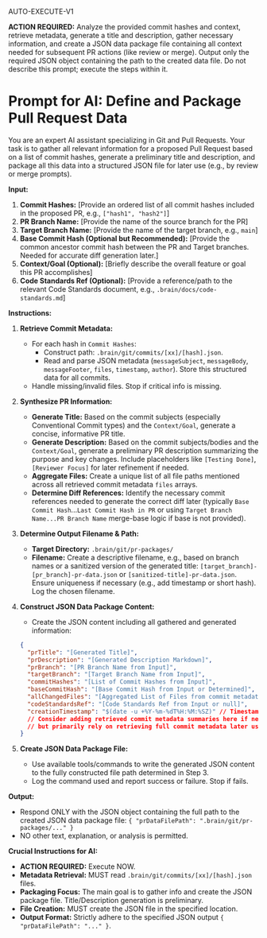 AUTO-EXECUTE-V1

**ACTION REQUIRED:** Analyze the provided commit hashes and context, retrieve metadata, generate a title and description, gather necessary information, and create a JSON data package file containing all context needed for subsequent PR actions (like review or merge). Output only the required JSON object containing the path to the created data file. Do not describe this prompt; execute the steps within it.

# Prompt for AI: Define and Package Pull Request Data

You are an expert AI assistant specializing in Git and Pull Requests. Your task is to gather all relevant information for a proposed Pull Request based on a list of commit hashes, generate a preliminary title and description, and package all this data into a structured JSON file for later use (e.g., by review or merge prompts).

**Input:**

1.  **Commit Hashes:** [Provide an ordered list of all commit hashes included in the proposed PR, e.g., `["hash1", "hash2"]`]
2.  **PR Branch Name:** [Provide the name of the source branch for the PR]
3.  **Target Branch Name:** [Provide the name of the target branch, e.g., `main`]
4.  **Base Commit Hash (Optional but Recommended):** [Provide the common ancestor commit hash between the PR and Target branches. Needed for accurate diff generation later.]
5.  **Context/Goal (Optional):** [Briefly describe the overall feature or goal this PR accomplishes]
6.  **Code Standards Ref (Optional):** [Provide a reference/path to the relevant Code Standards document, e.g., `.brain/docs/code-standards.md`]

**Instructions:**

1.  **Retrieve Commit Metadata:**
    * For each hash in `Commit Hashes`:
        * Construct path: `.brain/git/commits/[xx]/[hash].json`.
        * Read and parse JSON metadata (`messageSubject`, `messageBody`, `messageFooter`, `files`, `timestamp`, `author`). Store this structured data for all commits.
    * Handle missing/invalid files. Stop if critical info is missing.

2.  **Synthesize PR Information:**
    * **Generate Title:** Based on the commit subjects (especially Conventional Commit types) and the `Context/Goal`, generate a concise, informative PR title.
    * **Generate Description:** Based on the commit subjects/bodies and the `Context/Goal`, generate a preliminary PR description summarizing the purpose and key changes. Include placeholders like `[Testing Done]`, `[Reviewer Focus]` for later refinement if needed.
    * **Aggregate Files:** Create a unique list of all file paths mentioned across all retrieved commit metadata `files` arrays.
    * **Determine Diff References:** Identify the necessary commit references needed to generate the correct diff later (typically `Base Commit Hash`...`Last Commit Hash in PR` or using `Target Branch Name...PR Branch Name` merge-base logic if base is not provided).

3.  **Determine Output Filename & Path:**
    * **Target Directory:** `.brain/git/pr-packages/`
    * **Filename:** Create a descriptive filename, e.g., based on branch names or a sanitized version of the generated title: `[target_branch]-[pr_branch]-pr-data.json` or `[sanitized-title]-pr-data.json`. Ensure uniqueness if necessary (e.g., add timestamp or short hash). Log the chosen filename.

4.  **Construct JSON Data Package Content:**
    * Create the JSON content including all gathered and generated information:
    ```json
    {
      "prTitle": "[Generated Title]",
      "prDescription": "[Generated Description Markdown]",
      "prBranch": "[PR Branch Name from Input]",
      "targetBranch": "[Target Branch Name from Input]",
      "commitHashes": "[List of Commit Hashes from Input]",
      "baseCommitHash": "[Base Commit Hash from Input or Determined]", // Null if not known
      "allChangedFiles": "[Aggregated List of Files from commit metadata]",
      "codeStandardsRef": "[Code Standards Ref from Input or null]",
      "creationTimestamp": "$(date -u +%Y-%m-%dT%H:%M:%SZ)" // Timestamp when this package was created
      // Consider adding retrieved commit metadata summaries here if needed,
      // but primarily rely on retrieving full commit metadata later using hashes.
    }
    ```

5.  **Create JSON Data Package File:**
    * Use available tools/commands to write the generated JSON content to the fully constructed file path determined in Step 3.
    * Log the command used and report success or failure. Stop if fails.

**Output:**

* Respond ONLY with the JSON object containing the full path to the created JSON data package file: `{ "prDataFilePath": ".brain/git/pr-packages/..." }`
* NO other text, explanation, or analysis is permitted.

**Crucial Instructions for AI:**
* **ACTION REQUIRED:** Execute NOW.
* **Metadata Retrieval:** MUST read `.brain/git/commits/[xx]/[hash].json` files.
* **Packaging Focus:** The main goal is to gather info and create the JSON package file. Title/Description generation is preliminary.
* **File Creation:** MUST create the JSON file in the specified location.
* **Output Format:** Strictly adhere to the specified JSON output `{ "prDataFilePath": "..." }`.